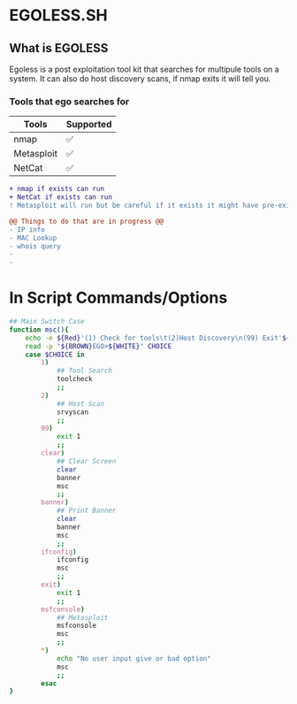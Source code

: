 # EGOLESS.SH

## What is EGOLESS
Egoless is a post exploitation tool kit that searches for multipule tools on a system. It can also do host discovery scans, if nmap exits it will tell you. 

### Tools that ego searches for

|  Tools       | Supported          |
| ------------ | ------------------ |
|  nmap        | ✅ |
|  Metasploit  | ✅ |
|  NetCat      | ✅ |

```diff
+ nmap if exists can run
+ NetCat if exists can run
! Metasploit will run but be careful if it exists it might have pre-existing configuration files

@@ Things to do that are in progress @@
- IP info
- MAC Lookup
- whois query
- 
-
```
# In Script Commands/Options
```bash
## Main Switch Case
function msc(){
	echo -e ${Red}'(1) Check for tools\t(2)Host Discovery\n(99) Exit'${WHITE}
	read -p "${BROWN}EGO>${WHITE}" CHOICE
	case $CHOICE in
		1)
			## Tool Search
			toolcheck
			;;
		2)
			## Host Scan
			srvyscan
			;;
		99)
			exit 1
			;;
		clear)
			## Clear Screen
			clear
			banner
			msc
			;;
		banner)
			## Print Banner
			clear
			banner
			msc
			;;
		ifconfig)
			ifconfig
			msc
			;;
		exit)
			exit 1
			;;
		msfconsole)
			## Metasploit
			msfconsole
			msc
			;;
		*)
			echo "No user input give or bad option"
			msc
			;;
		esac
}
```
